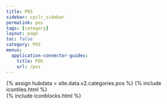 ```yaml
---
title: POS
sidebar: cyclr_sidebar
permalink: pos
tags: [category]
layout: page
toc: false
category: POS
menus:
  application-connector-guides:
    title: POS
    url: /pos
---
```

{% assign hubdata = site.data.v2.categories.pos %}
{% include icontiles.html %}	
{% include iconblocks.html %}	